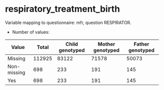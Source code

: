 # respiratory_treatment_birth
Variable mapping to questionnaire: mfr, question RESPIRATOR.
- Number of values:

| Value | Total | Child genotyped | Mother genotyped | Father genotyped |
| ----- | ----- | --------------- | ---------------- | ---------------- |
| Missing | 112925 | 83122 | 71578 | 50073 |
| Non-missing | 698 | 233 | 191 | 145 |
| Yes | 698 | 233 | 191 |145 |



